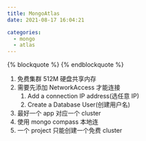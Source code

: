 ```yaml
---
title: MongoAtlas
date: 2021-08-17 16:04:21

categories:
  - mongo
  - atlas
---
```


{% blockquote %}
{% endblockquote %}

1. 免费集群 512M 硬盘共享内存
2. 需要先添加 NetworkAccess 才能连接
   1. Add a connection IP address(选任意 IP)
   2. Create a Database User(创建用户名)
3. 最好一个 app 对应一个 cluster
4. 使用 mongo compass 本地连
5. 一个 project 只能创建一个免费 cluster
